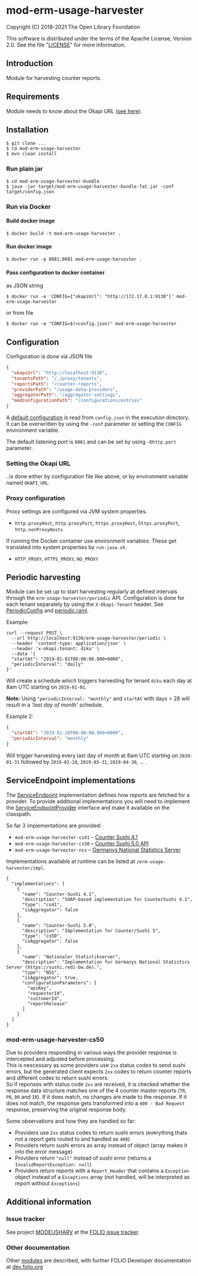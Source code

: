 # mod-erm-usage-harvester

Copyright (C) 2018-2021 The Open Library Foundation

This software is distributed under the terms of the Apache License, Version 2.0. See the
file "[LICENSE](LICENSE)" for more information.

## Introduction

Module for harvesting counter reports.

## Requirements

Module needs to know about the Okapi URL ([see here](#setting-the-okapi-url)).

## Installation

```
$ git clone ...
$ cd mod-erm-usage-harvester
$ mvn clean install
```

### Run plain jar

```
$ cd mod-erm-usage-harvester-bundle
$ java -jar target/mod-erm-usage-harvester-bundle-fat.jar -conf target/config.json
```

### Run via Docker

#### Build docker image

```
$ docker build -t mod-erm-usage-harvester .
```

#### Run docker image

```
$ docker run -p 8081:8081 mod-erm-usage-harvester .
```

#### Pass configuration to docker container

as JSON string

```
$ docker run -e 'CONFIG={"okapiUrl": "http://172.17.0.1:9130"}' mod-erm-usage-harvester
```

or from file

```
$ docker run -e "CONFIG=$(<config.json)" mod-erm-usage-harvester
```

## Configuration

Configuration is done via JSON file

```json
{
  "okapiUrl": "http://localhost:9130",
  "tenantsPath": "/_/proxy/tenants",
  "reportsPath": "/counter-reports",
  "providerPath": "/usage-data-providers",
  "aggregatorPath": "/aggregator-settings",
  "modConfigurationPath": "/configurations/entries"
}
```

A [default configuration](mod-erm-usage-harvester-bundle/config-template.json) is read
from `config.json` in the execution directory. It can be overwritten by using the `-conf` parameter
or setting the `CONFIG` environment variable.

The default listening port is `8081` and can be set by using `-Dhttp.port` parameter.

### Setting the Okapi URL

..is done either by configuration file like above, or by environment variable named `OKAPI_URL`.

### Proxy configuration

Proxy settings are configured via JVM system properties.

* `http.proxyHost`, `http.proxyPort`, `https.proxyHost`, `https.proxyPort`, `http.nonProxyHosts`

If running the Docker container use environment variables. These get translated into system
properties by `run-java.sh`.

* `HTTP_PROXY`, `HTTPS_PROXY`, `NO_PROXY`

## Periodic harvesting

Module can be set up to start harvesting regularly at defined intervals through
the `erm-usage-harvester/periodic` API. Configuration is done for each tenant separately by using
the `X-Okapi-Tenant` header. See [PeriodicConfig](ramls/schemas/periodicConfig.json)
and [periodic.raml](ramls/periodic.raml).

Example:

```
curl --request POST \
  --url http://localhost:9130/erm-usage-harvester/periodic \
  --header 'content-type: application/json' \
  --header 'x-okapi-tenant: diku' \
  --data '{
  "startAt": "2019-01-01T08:00:00.000+0000",
  "periodicInterval": "daily"
}'
```

Will create a schedule which triggers harvesting for tenant `diku`  each day at 8am UTC starting
on `2019-01-01`.

__Note:__ Using `"periodicInterval: "monthly"`  and `startAt` with days > 28 will result in a _'last
day of month'_ schedule.

Example 2:

```json
{
  "startAt": "2019-01-29T08:00:00.000+0000",
  "periodicInterval": "monthly"
}
```

Will trigger harvesting every last day of month at 8am UTC starting on `2019-01-31` followed
by `2019-02-28`, `2019-03-31`, `2019-04-30`, ... .

## ServiceEndpoint implementations

The [ServiceEndpoint](mod-erm-usage-harvester-spi/src/main/java/org/olf/erm/usage/harvester/endpoints/ServiceEndpoint.java)
implementation defines how reports are fetched for a provider. To provide additional implementations
you will need to implement the
[ServiceEndpointProvider](mod-erm-usage-harvester-spi/src/main/java/org/olf/erm/usage/harvester/endpoints/ServiceEndpointProvider.java)
interface and make it available on the classpath.

So far 3 implementations are provided:

* `mod-erm-usage-harvester-cs41`
  – [Counter Sushi 4.1](https://www.projectcounter.org/code-of-practice-sections/sushi/)
* `mod-erm-usage-harvester-cs50`
  – [Counter Sushi 5.0 API](https://app.swaggerhub.com/apis/COUNTER/counter-sushi_5_0_api/1.0.0)
* `mod-erm-usage-harvester-nss` – [Germanys National Statistics Server](https://statistik.hebis.de/)

Implementations available at runtime can be listed at `/erm-usage-harvester/impl`.

```
{
  "implementations": [
    {
      "name": "Counter-Sushi 4.1",
      "description": "SOAP-based implementation for CounterSushi 4.1",
      "type": "cs41",
      "isAggregator": false
    },
    {
      "name": "Counter-Sushi 5.0",
      "description": "Implementation for Counter/Sushi 5",
      "type": "cs50",
      "isAggregator": false
    },
    {
      "name": "Nationaler Statistikserver",
      "description": "Implementation for Germanys National Statistics Server (https://sushi.redi-bw.de).",
      "type": "NSS",
      "isAggregator": true,
      "configurationParameters": [
        "apiKey",
        "requestorId",
        "customerId",
        "reportRelease"
      ]
    }
  ]
}
```

### mod-erm-usage-harvester-cs50

Due to providers responding in various ways the provider response is intercepted and adjusted before
processing.  
This is nescessary as some providers use `2xx` status codes to send sushi errors, but the generated
client expects `2xx` codes to return counter reports and different codes to return sushi errors.  
So if reponses with status code `2xx` are received, it is checked whether the response data
structure matches one of the 4 counter master reports (`TR`, `PR`, `DR` and `IR`). If it does match,
no changes are made to the response. If it does not match, the response gets transformed into
a `400 - Bad Request` response, preserving the original response body.

Some observations and how they are handled so far:

* Providers use `2xx` status codes to return sushi errors (everything thats not a report gets routed
  to and handled as `400`)
* Providers return sushi errors as array instead of object (array makes it into the error message)
* Providers return `"null"` instead of sushi error (returns a `InvalidReportException: null`)
* Providers return reports with a `Report_Header` that contains a `Exception` object instead of
  a `Exceptions` array (not handled, will be interpreted as report without `Exceptions`)

## Additional information

### Issue tracker

See project [MODEUSHARV](https://issues.folio.org/browse/MODEUSHARV)
at the [FOLIO issue tracker](https://dev.folio.org/guidelines/issue-tracker).

### Other documentation

Other [modules](https://dev.folio.org/source-code/#server-side) are described, with further FOLIO
Developer documentation at [dev.folio.org](https://dev.folio.org/)

